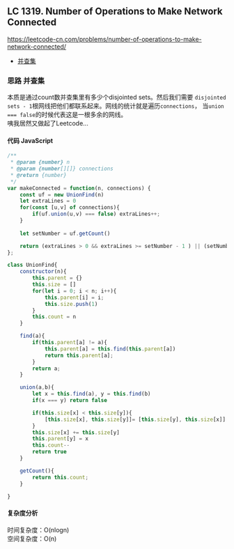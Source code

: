 ## LC 1319. Number of Operations to Make Network Connected
https://leetcode-cn.com/problems/number-of-operations-to-make-network-connected/


- [并查集](#思路-并查集)

### 思路 并查集
本质是通过count数并查集里有多少个disjointed sets。然后我们需要 `disjointed sets - 1`根网线把他们都联系起来。网线的统计就是遍历`connections`， 当`union === false`的时候代表这是一根多余的网线。   
咦我居然又做起了Leetcode...   
#### 代码 JavaScript

```JavaScript
/**
 * @param {number} n
 * @param {number[][]} connections
 * @return {number}
 */
var makeConnected = function(n, connections) {
    const uf = new UnionFind(n)
    let extraLines = 0
    for(const [u,v] of connections){
        if(uf.union(u,v) === false) extraLines++;
    }
    
    let setNumber = uf.getCount()

    return (extraLines > 0 && extraLines >= setNumber - 1 ) || (setNumber === 1) ? setNumber - 1 : -1 
};

class UnionFind{
    constructor(n){
        this.parent = {}
        this.size = []
        for(let i = 0; i < n; i++){
            this.parent[i] = i;
            this.size.push(1)
        }
        this.count = n
    }

    find(a){
        if(this.parent[a] != a){
            this.parent[a] = this.find(this.parent[a])
            return this.parent[a];
        }
        return a;
    }

    union(a,b){
        let x = this.find(a), y = this.find(b)
        if(x === y) return false

        if(this.size[x] < this.size[y]){
            [this.size[x], this.size[y]]= [this.size[y], this.size[x]]
        }
        this.size[x] += this.size[y]
        this.parent[y] = x
        this.count--
        return true 
    }

    getCount(){
        return this.count;
    }

}

```

#### 复杂度分析
时间复杂度：O(nlogn) </br>
空间复杂度：O(n)